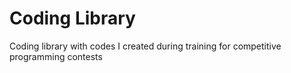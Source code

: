 # Coding Library

Coding library with codes I created during training for competitive programming contests
